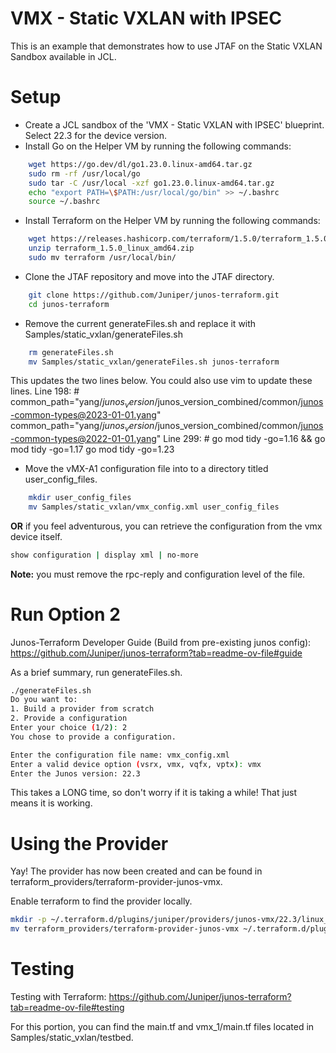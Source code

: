 # VMX - Static VXLAN with IPSEC

This is an example that demonstrates how to use JTAF on the Static VXLAN Sandbox available in JCL. 

# Setup
* Create a JCL sandbox of the 'VMX - Static VXLAN with IPSEC' blueprint. Select 22.3 for the device version. 
* Install Go on the Helper VM by running the following commands:
```bash
    wget https://go.dev/dl/go1.23.0.linux-amd64.tar.gz
    sudo rm -rf /usr/local/go
    sudo tar -C /usr/local -xzf go1.23.0.linux-amd64.tar.gz
    echo "export PATH=\$PATH:/usr/local/go/bin" >> ~/.bashrc
    source ~/.bashrc
```
* Install Terraform on the Helper VM by running the following commands:  
```bash
    wget https://releases.hashicorp.com/terraform/1.5.0/terraform_1.5.0_linux_amd64.zip
    unzip terraform_1.5.0_linux_amd64.zip
    sudo mv terraform /usr/local/bin/
```
* Clone the JTAF repository and move into the JTAF directory. 
```bash
    git clone https://github.com/Juniper/junos-terraform.git
    cd junos-terraform
```
* Remove the current generateFiles.sh and replace it with Samples/static_vxlan/generateFiles.sh
```bash
    rm generateFiles.sh
    mv Samples/static_vxlan/generateFiles.sh junos-terraform
```
This updates the two lines below. You could also use vim to update these lines. 
Line 198: # common_path="yang/$junos_version/$junos_version_combined/common/junos-common-types@2023-01-01.yang"
            common_path="yang/$junos_version/$junos_version_combined/common/junos-common-types@2022-01-01.yang"
Line 299: # go mod tidy -go=1.16 && go mod tidy -go=1.17
            go mod tidy -go=1.23
* Move the vMX-A1 configuration file into to a directory titled user_config_files.
```bash
    mkdir user_config_files
    mv Samples/static_vxlan/vmx_config.xml user_config_files
```
**OR** if you feel adventurous, you can retrieve the configuration from the vmx device itself.
```bash
show configuration | display xml | no-more
```
**Note:** you must remove the rpc-reply and configuration level of the file. 

# Run Option 2
Junos-Terraform Developer Guide (Build from pre-existing junos config): https://github.com/Juniper/junos-terraform?tab=readme-ov-file#guide

As a brief summary, run generateFiles.sh.
```bash
./generateFiles.sh
Do you want to:
1. Build a provider from scratch
2. Provide a configuration
Enter your choice (1/2): 2
You chose to provide a configuration.

Enter the configuration file name: vmx_config.xml
Enter a valid device option (vsrx, vmx, vqfx, vptx): vmx
Enter the Junos version: 22.3
```
This takes a LONG time, so don't worry if it is taking a while! That just means it is working.

# Using the Provider 
Yay! The provider has now been created and can be found in terraform_providers/terraform-provider-junos-vmx. 

Enable terraform to find the provider locally.
```bash
mkdir -p ~/.terraform.d/plugins/juniper/providers/junos-vmx/22.3/linux_amd64
mv terraform_providers/terraform-provider-junos-vmx ~/.terraform.d/plugins/juniper/providers/junos-vmx/22.3/linux_amd64
```
# Testing 
Testing with Terraform: https://github.com/Juniper/junos-terraform?tab=readme-ov-file#testing

For this portion, you can find the main.tf and vmx_1/main.tf files located in Samples/static_vxlan/testbed.